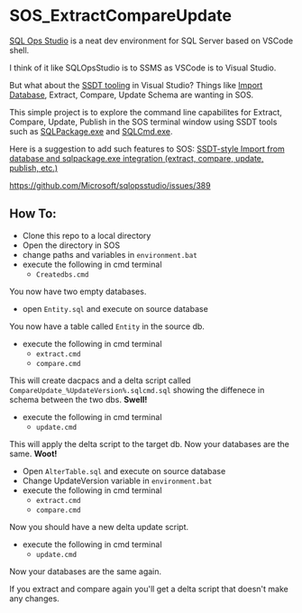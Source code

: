 # SOS_ExtractCompareUpdate

[SQL Ops Studio](https://docs.microsoft.com/en-us/sql/sql-operations-studio/what-is) is a neat dev environment for SQL Server based on VSCode shell.  

I think of it like SQLOpsStudio is to SSMS as VSCode is to Visual Studio.

But what about the [SSDT tooling](https://msdn.microsoft.com/en-us/library/hh272686(v=vs.103).aspx) in Visual Studio?  Things like [Import Database](https://msdn.microsoft.com/en-us/library/hh864423(v=vs.103).aspx), Extract, Compare, Update Schema are wanting in SOS.

This simple project is to explore the command line capabilites for Extract, Compare, Update, Publish in the SOS terminal window using SSDT tools such as [SQLPackage.exe](https://msdn.microsoft.com/en-us/library/hh550080(v=vs.103).aspx) and [SQLCmd.exe](https://docs.microsoft.com/en-us/sql/tools/sqlcmd-utility).

Here is a suggestion to add such features to SOS:
[SSDT-style Import from database and sqlpackage.exe integration (extract, compare, update, publish, etc.)](https://github.com/Microsoft/sqlopsstudio/issues/389)

https://github.com/Microsoft/sqlopsstudio/issues/389

## How To:  
- Clone this repo to a local directory  
- Open the directory in SOS
- change paths and variables in `environment.bat`
- execute the following in cmd terminal
  - `Createdbs.cmd`
  
You now have two empty databases.
  
- open `Entity.sql` and execute on source database

You now have a table called `Entity` in the source db.
  
- execute the following in cmd terminal
  - `extract.cmd`
  - `compare.cmd`
  
This will create dacpacs and a delta script called `CompareUpdate_%UpdateVersion%.sqlcmd.sql` showing the diffenece in schema between the two dbs.   **Swell!**
  
- execute the following in cmd terminal
  - `update.cmd` 
  
This will apply the delta script to the target db.
Now your databases are the same.   **Woot!**
  
- Open `AlterTable.sql` and execute on source database
- Change UpdateVersion variable in `environment.bat`
- execute the following in cmd terminal
  - `extract.cmd`
  - `compare.cmd`
  
Now you should have a new delta update script.

- execute the following in cmd terminal
  - `update.cmd` 

Now your databases are the same again.

If you extract and compare again you'll get a delta script that doesn't make any changes.
